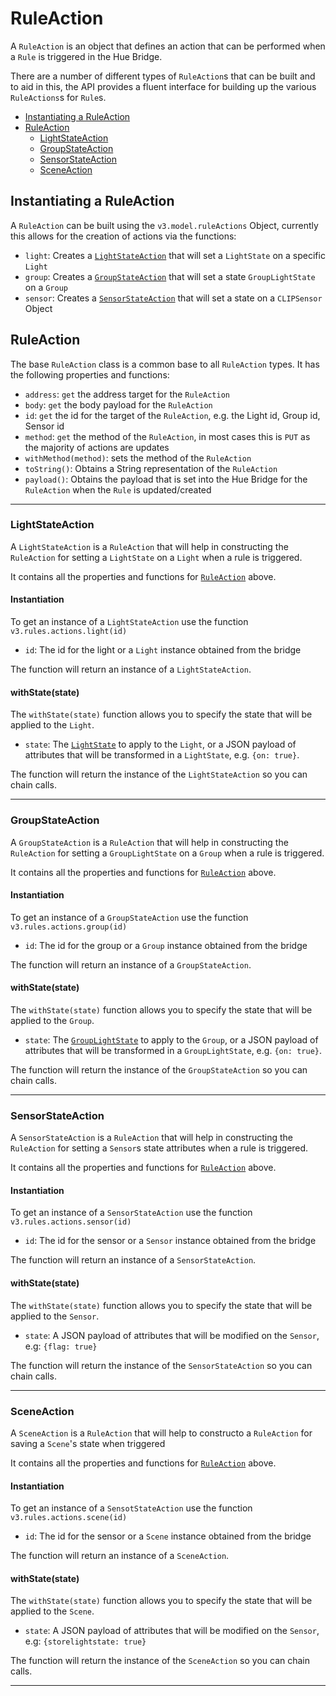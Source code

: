 # RuleAction

A `RuleAction` is an object that defines an action that can be performed when a `Rule` is triggered in the Hue Bridge.

There are a number of different types of `RuleAction`s that can be built and to aid in this, the API provides a 
fluent interface for building up the various `RuleActions`s for `Rule`s.

* [Instantiating a RuleAction](#instantiating-an-action)
* [RuleAction](#ruleaction)
    * [LightStateAction](#lightstateaction)
    * [GroupStateAction](#groupstateaction)
    * [SensorStateAction](#sensorstateaction)
    * [SceneAction](#sceneaction)



## Instantiating a RuleAction
A `RuleAction` can be built using the `v3.model.ruleActions` Object, currently this allows for the creation of actions 
via the functions:

* `light`: Creates a [`LightStateAction`](#lightstateaction) that will set a `LightState` on a specific `Light`
* `group`:  Creates a [`GroupStateAction`](#groupstateaction) that will set a state `GroupLightState` on a `Group`
* `sensor`:  Creates a [`SensorStateAction`](#sensorstateaction) that will set a state on a `CLIPSensor` Object


## RuleAction
The base `RuleAction` class is a common base to all `RuleAction` types. It has the following properties and functions:

* `address`: `get` the address target for the `RuleAction`
* `body`: `get` the body payload for the `RuleAction`
* `id`: `get` the id for the target of the `RuleAction`, e.g. the Light id, Group id, Sensor id
* `method`: `get` the method of the `RuleAction`, in most cases this is `PUT` as the majority of actions are updates
* `withMethod(method)`: sets the method of the `RuleAction`
* `toString()`: Obtains a String representation of the `RuleAction`
* `payload()`: Obtains the payload that is set into the Hue Bridge for the `RuleAction` when the `Rule` is updated/created

---

### LightStateAction
A `LightStateAction` is a `RuleAction` that will help in constructing the `RuleAction` for setting a `LightState` on a `Light`
when a rule is triggered.

It contains all the properties and functions for [`RuleAction`](#ruleaction) above.


#### Instantiation
To get an instance of a `LightStateAction` use the function `v3.rules.actions.light(id)`

* `id`: The id for the light or a `Light` instance obtained from the bridge

The function will return an instance of a `LightStateAction`.


#### withState(state)
The `withState(state)` function allows you to specify the state that will be applied to the `Light`.

* `state`: The [`LightState`](lightState.md) to apply to the `Light`, or a JSON payload of attributes that will be transformed in a `LightState`, e.g. `{on: true}`.

The function will return the instance of the `LightStateAction` so you can chain calls.

---


### GroupStateAction
A `GroupStateAction`  is a `RuleAction` that will help in constructing the `RuleAction` for setting a `GroupLightState` 
on a `Group` when a rule is triggered.
                     
It contains all the properties and functions for [`RuleAction`](#ruleaction) above.


#### Instantiation
To get an instance of a `GroupStateAction` use the function `v3.rules.actions.group(id)`

* `id`: The id for the group or a `Group` instance obtained from the bridge

The function will return an instance of a `GroupStateAction`.


#### withState(state)
The `withState(state)` function allows you to specify the state that will be applied to the `Group`.

* `state`: The [`GroupLightState`](lightState.md) to apply to the `Group`, or a JSON payload of attributes that will be transformed in a `GroupLightState`, e.g. `{on: true}`.

The function will return the instance of the `GroupStateAction` so you can chain calls.

---

### SensorStateAction
A `SensorStateAction`  is a `RuleAction` that will help in constructing the `RuleAction` for setting a `Sensor`s state
attributes when a rule is triggered.
                     
It contains all the properties and functions for [`RuleAction`](#ruleaction) above.


#### Instantiation
To get an instance of a `SensorStateAction` use the function `v3.rules.actions.sensor(id)`

* `id`: The id for the sensor or a `Sensor` instance obtained from the bridge

The function will return an instance of a `SensorStateAction`.


#### withState(state)
The `withState(state)` function allows you to specify the state that will be applied to the `Sensor`.

* `state`: A JSON payload of attributes that will be modified on the `Sensor`, e.g: `{flag: true}`

The function will return the instance of the `SensorStateAction` so you can chain calls.

---

### SceneAction
A `SceneAction` is a `RuleAction` that will help to constructo a `RuleAction` for saving a `Scene`'s state when triggered

It contains all the properties and functions for [`RuleAction`](#ruleaction) above.

#### Instantiation
To get an instance of a `SensotStateAction` use the function `v3.rules.actions.scene(id)`

* `id`: The id for the sensor or a `Scene` instance obtained from the bridge

The function will return an instance of a `SceneAction`.


#### withState(state)
The `withState(state)` function allows you to specify the state that will be applied to the `Scene`.

* `state`: A JSON payload of attributes that will be modified on the `Sensor`, e.g: `{storelightstate: true}`

The function will return the instance of the `SceneAction` so you can chain calls.


---
